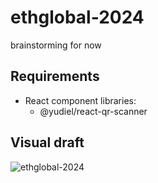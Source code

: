 # ethglobal-2024
brainstorming for now

## Requirements

- React component libraries:
  - @yudiel/react-qr-scanner

## Visual draft

![ethglobal-2024](https://github.com/user-attachments/assets/496fe846-0744-4106-bd5b-36ac0978d635)
